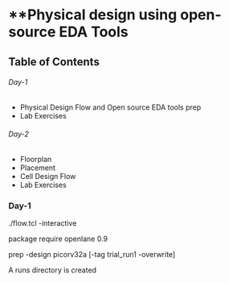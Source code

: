 # **Physical design using open-source EDA Tools

## Table of Contents
###### Day-1   
- Physical Design Flow and Open source EDA tools prep
- Lab Exercises 
###### Day-2 
- Floorplan
- Placement
- Cell Design Flow
- Lab Exercises







### Day-1



./flow.tcl -interactive




package require openlane 0.9



prep -design picorv32a [-tag trial_run1 -overwrite]



A runs directory is created




